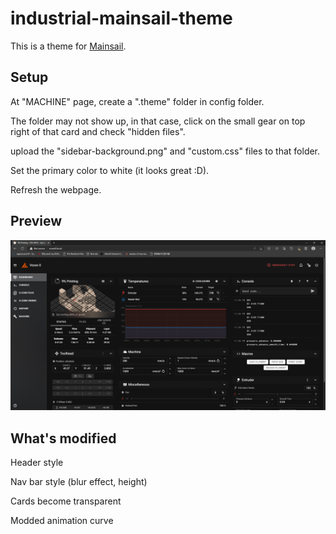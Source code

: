﻿# industrial-mainsail-theme
This is a theme for  <a href="https://docs.mainsail.xyz">Mainsail</a>.

## Setup
At "MACHINE" page, create a ".theme" folder in config folder.

The folder may not show up, in that case, click on the small gear on top right of that card and check "hidden files".

upload the "sidebar-background.png" and "custom.css" files to that folder.

Set the primary color to white (it looks great :D).

Refresh the webpage.

## Preview
![Screenshot](scrshot.png)

## What's modified
Header style

Nav bar style (blur effect, height)

Cards become transparent

Modded animation curve
